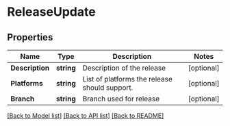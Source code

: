 # ReleaseUpdate

## Properties

Name | Type | Description | Notes
------------ | ------------- | ------------- | -------------
**Description** | **string** | Description of the release | [optional] 
**Platforms** | **string** | List of platforms the release should support. | [optional] 
**Branch** | **string** | Branch used for release | [optional] 

[[Back to Model list]](../README.md#documentation-for-models) [[Back to API list]](../README.md#documentation-for-api-endpoints) [[Back to README]](../README.md)


